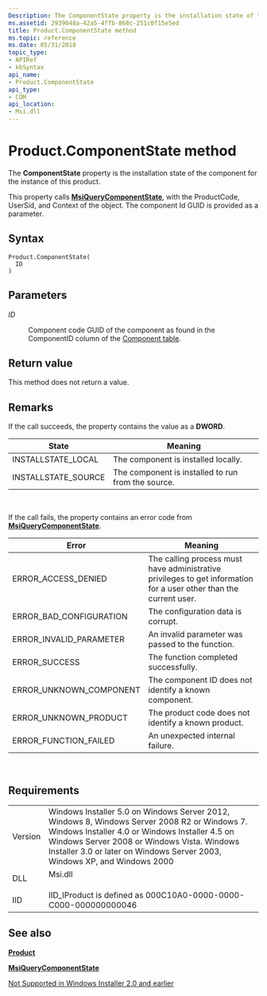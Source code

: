 ```yaml
---
Description: The ComponentState property is the installation state of the component for the instance of this product.This property calls MsiQueryComponentState, with the ProductCode, UserSid, and Context of the object.
ms.assetid: 2939048a-42a5-4ffb-868c-251c0f15e5ed
title: Product.ComponentState method
ms.topic: reference
ms.date: 05/31/2018
topic_type: 
- APIRef
- kbSyntax
api_name: 
- Product.ComponentState
api_type: 
- COM
api_location: 
- Msi.dll
---
```


# Product.ComponentState method

The **ComponentState** property is the installation state of the component for the instance of this product.

This property calls [**MsiQueryComponentState**](/windows/desktop/api/Msi/nf-msi-msiquerycomponentstatea), with the ProductCode, UserSid, and Context of the object. The component Id GUID is provided as a parameter.

## Syntax


```JScript
Product.ComponentState(
  ID
)
```



## Parameters

<dl> <dt>

*ID* 
</dt> <dd>

Component code GUID of the component as found in the ComponentID column of the [Component table](component-table.md).

</dd> </dl>

## Return value

This method does not return a value.

## Remarks

If the call succeeds, the property contains the value as a **DWORD**.



| State                | Meaning                                            |
|----------------------|----------------------------------------------------|
| INSTALLSTATE\_LOCAL  | The component is installed locally.                |
| INSTALLSTATE\_SOURCE | The component is installed to run from the source. |



 

If the call fails, the property contains an error code from [**MsiQueryComponentState**](/windows/desktop/api/Msi/nf-msi-msiquerycomponentstatea).



| Error                     | Meaning                                                                                                            |
|---------------------------|--------------------------------------------------------------------------------------------------------------------|
| ERROR\_ACCESS\_DENIED     | The calling process must have administrative privileges to get information for a user other than the current user. |
| ERROR\_BAD\_CONFIGURATION | The configuration data is corrupt.                                                                                 |
| ERROR\_INVALID\_PARAMETER | An invalid parameter was passed to the function.                                                                   |
| ERROR\_SUCCESS            | The function completed successfully.                                                                               |
| ERROR\_UNKNOWN\_COMPONENT | The component ID does not identify a known component.                                                              |
| ERROR\_UNKNOWN\_PRODUCT   | The product code does not identify a known product.                                                                |
| ERROR\_FUNCTION\_FAILED   | An unexpected internal failure.                                                                                    |



 

## Requirements



|                    |                                                                                                                                                                                                                                                                                      |
|--------------------|--------------------------------------------------------------------------------------------------------------------------------------------------------------------------------------------------------------------------------------------------------------------------------------|
| Version<br/> | Windows Installer 5.0 on Windows Server 2012, Windows 8, Windows Server 2008 R2 or Windows 7. Windows Installer 4.0 or Windows Installer 4.5 on Windows Server 2008 or Windows Vista. Windows Installer 3.0 or later on Windows Server 2003, Windows XP, and Windows 2000<br/> |
| DLL<br/>     | <dl> <dt>Msi.dll</dt> </dl>                                                                                                                                                                                                   |
| IID<br/>     | IID\_IProduct is defined as 000C10A0-0000-0000-C000-000000000046<br/>                                                                                                                                                                                                          |



## See also

<dl> <dt>

[**Product**](product-object.md)
</dt> <dt>

[**MsiQueryComponentState**](/windows/desktop/api/Msi/nf-msi-msiquerycomponentstatea)
</dt> <dt>

[Not Supported in Windows Installer 2.0 and earlier](not-supported-in-windows-installer-version-2-0.md)
</dt> </dl>

 

 




